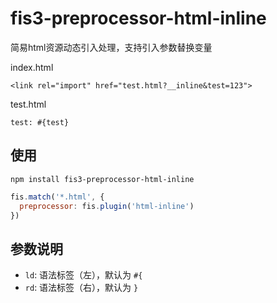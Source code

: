 fis3-preprocessor-html-inline
===============
简易html资源动态引入处理，支持引入参数替换变量

index.html
```
<link rel="import" href="test.html?__inline&test=123">
```

test.html
```
test: #{test}
```

## 使用
```
npm install fis3-preprocessor-html-inline
```

```js
fis.match('*.html', {
  preprocessor: fis.plugin('html-inline')
})
```

## 参数说明

- `ld`: 语法标签（左），默认为 `#{`
- `rd`: 语法标签（右），默认为 `}`
